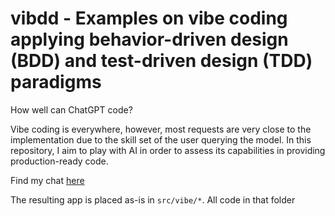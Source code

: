 # vibdd - Examples on vibe coding applying behavior-driven design (BDD) and test-driven design (TDD) paradigms

How well can ChatGPT code?

Vibe coding is everywhere, however, most requests are very close to the implementation due to the
skill set of the user querying the model. In this repository, I aim to play with AI in order to
assess its capabilities in providing production-ready code.

Find my chat [here](https://chatgpt.com/canvas/shared/67eaf586f9fc819195c285bc68e6d0b2)

The resulting app is placed as-is in `src/vibe/*`. All code in that folder 